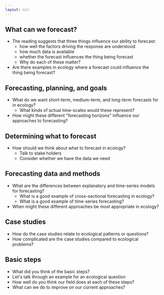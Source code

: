 ```yaml
---
layout: nil
---
```


## What can we forecast?

* The reading suggests that three things influence our ability to forecast:
    * how well the factors driving the response are understood
	* how much data is available
	* whether the forecast influences the thing being forecast
    * Why do each of these matter?
* Are there examples in ecology where a forecast could influence the thing being
  forecast?
  
## Forecasting, planning, and goals

* What do we want short-term, medium-term, and long-term forecasts for in
  ecology?
    * What kinds of actual time-scales would these represent?
* How might these different "forecasting horizons" influence our approaches to
  forecasting?

## Determining what to forecast

* How should we think about what to forecast in ecology?
    * Talk to stake holders
    * Consider whether we have the data we need

## Forecasting data and methods

* What are the differences between explanatory and time-series models for
  forecasting?
    * What is a good example of cross-sectional forecasting in ecology?
    * What is a good example of time-series forecasting?
* When might these different approaches be most appropriate in ecology?

## Case studies

* How do the case studies relate to ecological patterns or questions?
* How complicated are the case studies compared to ecological problems?

## Basic steps

* What did you think of the basic steps?
* Let's talk through an example for an ecological question
* How well do you think our field does at each of these steps?
* What can we do to improve on our current approaches?
